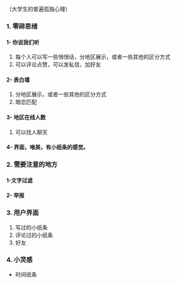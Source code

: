 （大学生的普遍孤独心理）

### 1. 零碎思绪
#### 1- 你说我们听
1. 每个人可以写一些悄悄话，分地区展示，或者一些其他的区分方式
2. 可以评论点赞，可以发私信，加好友
#### 2- 表白墙
1. 分地区展示，或者一些其他的区分方式
2. 暗恋匹配
#### 3- 地区在线人数
1. 可以找人聊天
#### 4- 界面，唯美，有小纸条的感觉。

### 2. 需要注意的地方
#### 1-文字过滤
#### 2- 举报

### 3. 用户界面
1. 写过的小纸条
2. 评论过的小纸条
3. 好友
### 4. 小灵感
- 时间纸条